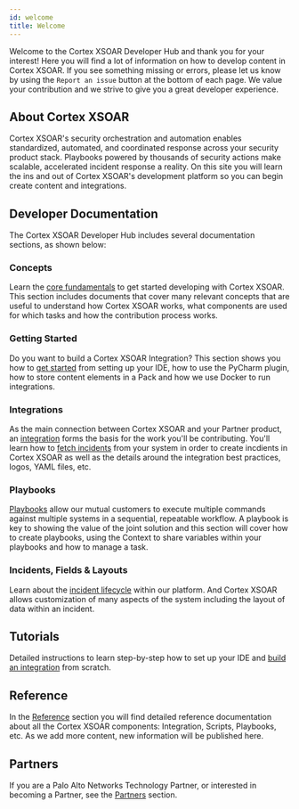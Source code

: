 ```yaml
---
id: welcome
title: Welcome
---
```


Welcome to the Cortex XSOAR Developer Hub and thank you for your interest! Here you will find a lot of information on how to develop content in Cortex XSOAR. If you see something missing or errors, please let us know by using the `Report an issue` button at the bottom of each page. We value your contribution and we strive to give you a great developer experience.

## About Cortex XSOAR

Cortex XSOAR's security orchestration and automation enables standardized, automated, and coordinated response across your security product stack. Playbooks powered by thousands of security actions make scalable, accelerated incident response a reality. On this site you will learn the ins and out of Cortex XSOAR's development platform so you can begin create content and integrations.

## Developer Documentation

The Cortex XSOAR Developer Hub includes several documentation sections, as shown below:

### Concepts

Learn the [core fundamentals](concepts/concepts) to get started developing with Cortex XSOAR. This section includes documents that cover many relevant concepts that are useful to understand how Cortex XSOAR works, what components are used for which tasks and how the contribution process works.

### Getting Started

Do you want to build a Cortex XSOAR Integration? This section shows you how to [get started](integrations/getting-started-guide) from setting up your IDE, how to use the PyCharm plugin, how to store content elements in a Pack and how we use Docker to run integrations. 

### Integrations

As the main connection between Cortex XSOAR and your Partner product, an [integration](integrations/code-conventions) forms the basis for the work you'll be contributing. You'll learn how to [fetch incidents](integrations/fetching-incidents) from your system in order to create incdients in Cortex XSOAR as well as the details around the integration best practices, logos, YAML files, etc.  

### Playbooks

[Playbooks](playbooks/playbooks-overview) allow our mutual customers to execute multiple commands against multiple systems in a sequential, repeatable workflow. A playbook is key to showing the value of the joint solution and this section will cover how to create playbooks, using the Context to share variables within your playbooks and how to manage a task. 

### Incidents, Fields & Layouts

Learn about the [incident lifecycle](incidents/incident-xsoar-incident-lifecycle) within our platform. And Cortex XSOAR allows customization of many aspects of the system including the layout of data within an incident. 


## Tutorials

Detailed instructions to learn step-by-step how to set up your IDE and [build an integration](tutorials/tut-integration-ui) from scratch.

## Reference

In the [Reference](reference/index) section you will find detailed reference documentation about all the Cortex XSOAR components: Integration, Scripts, Playbooks, etc. As we add more content, new information will be published here.

## Partners

If you are a Palo Alto Networks Technology Partner, or interested in becoming a Partner, see the [Partners](partners/why-xsoar) section.
